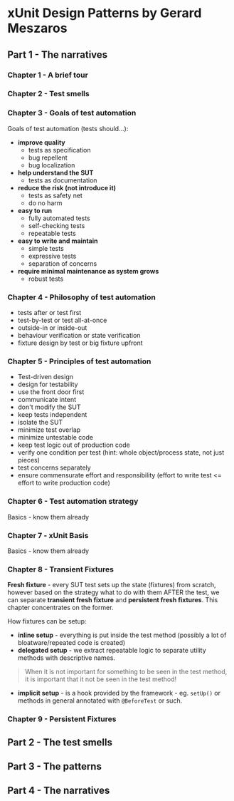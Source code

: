 # xUnit Design Patterns by Gerard Meszaros

## Part 1 - The narratives

### Chapter 1 - A brief tour
### Chapter 2 - Test smells

### Chapter 3 - Goals of test automation

Goals of test automation (tests should...):

* **improve quality** 
  * tests as specification
  * bug repellent
  * bug localization
* **help understand the SUT**
  * tests as documentation
* **reduce the risk (not introduce it)**
  * tests as safety net
  * do no harm
* **easy to run**
  * fully automated tests
  * self-checking tests
  * repeatable tests
* **easy to write and maintain**
  * simple tests
  * expressive tests
  * separation of concerns
* **require minimal maintenance as system grows**
  * robust tests   
 

### Chapter 4 - Philosophy of test automation

* tests after or test first
* test-by-test or test all-at-once
* outside-in or inside-out
* behaviour verification or state verification
* fixture design by test or big fixture upfront


### Chapter 5 - Principles of test automation

* Test-driven design
* design for testability
* use the front door first
* communicate intent
* don't modify the SUT
* keep tests independent
* isolate the SUT
* minimize test overlap
* minimize untestable code
* keep test logic out of production code
* verify one condition per test (hint: whole object/process state, not just pieces)
* test concerns separately
* ensure commensurate effort and responsibility (effort to write test <= effort to write production code)


### Chapter 6 - Test automation strategy
Basics - know them already

### Chapter 7 - xUnit Basis
Basics - know them already


### Chapter 8 - Transient Fixtures

**Fresh fixture** - every SUT test sets up the state (fixtures) from scratch, however based on the strategy what 
 to do with them AFTER the test, we can separate **transient fresh fixture** and **persistent fresh fixtures**. 
This chapter concentrates on the former.

How fixtures can be setup:
* **inline setup** - everything is put inside the test method (possibly a lot of bloatware/repeated code is created)
* **delegated setup** - we extract repeatable logic to separate utility methods with descriptive names.
> When it is not important for something to be seen in the test method, it is important that it not be seen in the test method!
* **implicit setup** - is a hook provided by the framework - eg. ```setUp()``` or methods in general annotated with 
```@BeforeTest``` or such.


### Chapter 9 - Persistent Fixtures



## Part 2 - The test smells
## Part 3 - The patterns
## Part 4 - The narratives
